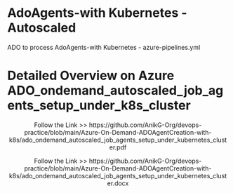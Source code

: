 # AdoAgents-with Kubernetes - Autoscaled

ADO to process AdoAgents-with Kubernetes - azure-pipelines.yml

# Detailed Overview on Azure ADO_ondemand_autoscaled_job_agents_setup_under_k8s_cluster
 
<p align="center">
Follow the Link >>  https://github.com/AnikG-Org/devops-practice/blob/main/Azure-On-Demand-ADOAgentCreation-with-k8s/ado_ondemand_autoscaled_job_agents_setup_under_kubernetes_cluster.pdf
</p>  

<p align="center">
Follow the Link >>  https://github.com/AnikG-Org/devops-practice/blob/main/Azure-On-Demand-ADOAgentCreation-with-k8s/ado_ondemand_autoscaled_job_agents_setup_under_kubernetes_cluster.docx
</p>  

